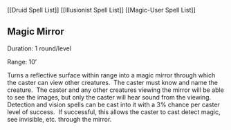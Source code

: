 [[Druid Spell List]]
[[Illusionist Spell List]]
[[Magic-User Spell List]]

## Magic Mirror        

Duration: 1 round/level 

Range: 10’

Turns a reflective surface within range into a magic mirror through which the caster can view other creatures.  The caster must know and name the creature.  The caster and any other creatures viewing the mirror will be able to see the images, but only the caster will hear sound from the viewing.  Detection and vision spells can be cast into it with a 3% chance per caster level of success.  If successful, this allows the caster to cast detect magic, see invisible, etc. through the mirror.